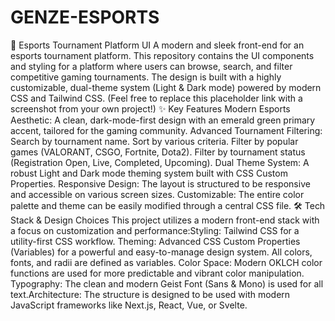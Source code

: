 # GENZE-ESPORTS
​🚀 Esports Tournament Platform UI
​A modern and sleek front-end for an esports tournament platform. This repository contains the UI components and styling for a platform where users can browse, search, and filter competitive gaming tournaments. The design is built with a highly customizable, dual-theme system (Light & Dark mode) powered by modern CSS and Tailwind CSS.
​(Feel free to replace this placeholder link with a screenshot from your own project!)
​✨ Key Features
​Modern Esports Aesthetic: A clean, dark-mode-first design with an emerald green primary accent, tailored for the gaming community.
​Advanced Tournament Filtering:
​Search by tournament name.
​Sort by various criteria.
​Filter by popular games (VALORANT, CSGO, Fortnite, Dota2).
​Filter by tournament status (Registration Open, Live, Completed, Upcoming).
​Dual Theme System: A robust Light and Dark mode theming system built with CSS Custom Properties.
​Responsive Design: The layout is structured to be responsive and accessible on various screen sizes.
​Customizable: The entire color palette and theme can be easily modified through a central CSS file.
​🛠️ Tech Stack & Design Choices
​This project utilizes a modern front-end stack with a focus on customization and performance:
​Styling: Tailwind CSS for a utility-first CSS workflow.
​Theming: Advanced CSS Custom Properties (Variables) for a powerful and easy-to-manage design system. All colors, fonts, and radii are defined as variables.
​Color Space: Modern OKLCH color functions are used for more predictable and vibrant color manipulation.
​Typography: The clean and modern Geist Font (Sans & Mono) is used for all text.
​Architecture: The structure is designed to be used with modern JavaScript frameworks like Next.js, React, Vue, or Svelte.
